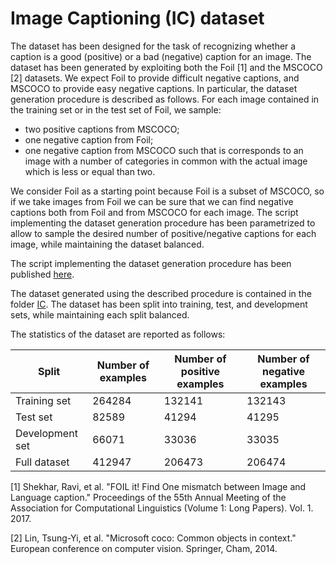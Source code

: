 # Image Captioning (IC) dataset
The dataset has been designed for the task of recognizing whether a caption is a good (positive) or a bad (negative) caption for an image. The dataset has been generated by exploiting both the Foil [1] and the MSCOCO [2] datasets. We expect Foil to provide difficult negative captions, and MSCOCO to provide easy negative captions. In particular, the dataset generation procedure is described as follows. For each image contained in the training set or in the test set of Foil, we sample:
- two positive captions from MSCOCO;
- one negative caption from Foil;
- one negative caption from MSCOCO such that is corresponds to an image with a number of categories in common with the actual image which is less or equal than two.

We consider Foil as a starting point because Foil is a subset of MSCOCO, so if we take images from Foil we can be sure that we can find negative captions both from Foil and from MSCOCO for each image. The script implementing the dataset generation procedure has been parametrized to allow to sample the desired number of positive/negative captions for each image, while maintaining the dataset balanced.

The script implementing the dataset generation procedure has been published [here](https://github.com/hoavt-54/nli-images/blob/master/models/build_ic_dataset.py).

The dataset generated using the described procedure is contained in the folder [IC](https://github.com/hoavt-54/nli-images/tree/master/datasets/IC). The dataset has been split into training, test, and development sets, while maintaining each split balanced.

The statistics of the dataset are reported as follows:

| Split           | Number of examples | Number of positive examples | Number of negative examples |
|-----------------|--------------------|-----------------------------|-----------------------------|
| Training set    | 264284             | 132141                      | 132143                      |
| Test set        | 82589              | 41294                       | 41295                       |
| Development set | 66071              | 33036                       | 33035                       |
| Full dataset    | 412947             | 206473                      | 206474                      |

[1] Shekhar, Ravi, et al. "FOIL it! Find One mismatch between Image and Language caption." Proceedings of the 55th Annual Meeting of the Association for Computational Linguistics (Volume 1: Long Papers). Vol. 1. 2017.

[2] Lin, Tsung-Yi, et al. "Microsoft coco: Common objects in context." European conference on computer vision. Springer, Cham, 2014.
